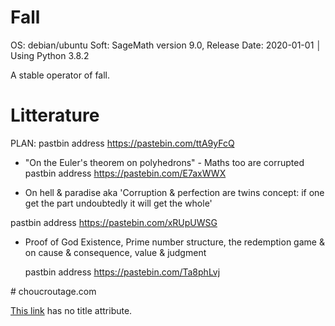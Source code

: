 # Fall

OS: debian/ubuntu
Soft:  SageMath version 9.0, Release Date: 2020-01-01 │ Using Python 3.8.2

A stable operator of fall.



# Litterature



PLAN:
pastbin address https://pastebin.com/ttA9yFcQ

- "On the Euler's theorem on polyhedrons" - Maths too are corrupted 
  pastbin address   https://pastebin.com/E7axWWX

-  On hell & paradise aka 'Corruption & perfection are twins concept: if one get the part undoubtedly it will get the  whole'

  pastbin address   https://pastebin.com/xRUpUWSG

- Proof of God Existence, Prime number structure, the redemption game & on cause & consequence, value & judgment

  pastbin address   https://pastebin.com/Ta8phLvj

  

  

# choucroutage.com 

[1]: https://en.wikipedia.org/wiki/Prime_quadruplet

[This link](http://example.net/) has no title attribute.